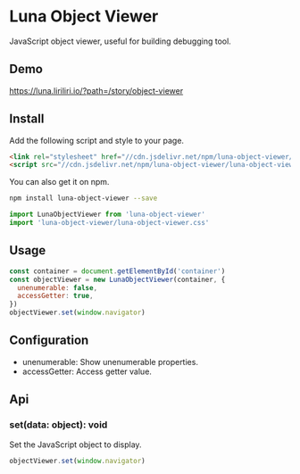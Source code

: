 # Luna Object Viewer

JavaScript object viewer, useful for building debugging tool.

## Demo

https://luna.liriliri.io/?path=/story/object-viewer

## Install

Add the following script and style to your page.

```html
<link rel="stylesheet" href="//cdn.jsdelivr.net/npm/luna-object-viewer/luna-object-viewer.css" />
<script src="//cdn.jsdelivr.net/npm/luna-object-viewer/luna-object-viewer.js"></script>
```

You can also get it on npm.

```bash
npm install luna-object-viewer --save
```

```javascript
import LunaObjectViewer from 'luna-object-viewer'
import 'luna-object-viewer/luna-object-viewer.css'
```

## Usage

```javascript
const container = document.getElementById('container')
const objectViewer = new LunaObjectViewer(container, {
  unenumerable: false,  
  accessGetter: true,
})
objectViewer.set(window.navigator)
```

## Configuration

* unenumerable: Show unenumerable properties.
* accessGetter: Access getter value.

## Api

### set(data: object): void

Set the JavaScript object to display.

```javascript
objectViewer.set(window.navigator)
```
